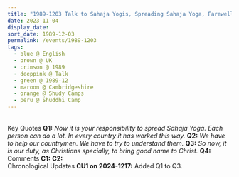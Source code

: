 ```yaml
---
title: "1989-1203 Talk to Sahaja Yogis, Spreading Sahaja Yoga, Farewell Talk after 16 Years of Residence in UK, Śhuddhi Camp (now The Hall, Shudy Camps Park), Shudy Camps, Cambridgeshire, UK"
date: 2023-11-04
display_date: 
sort_date: 1989-12-03
permalink: /events/1989-1203
tags:
  - blue @ English
  - brown @ UK
  - crimson @ 1989
  - deeppink @ Talk
  - green @ 1989-12
  - maroon @ Cambridgeshire
  - orange @ Shudy Camps
  - peru @ Śhuddhi Camp
---
```


<br>

<wave-list>
  <list-title color="DarkSeaGreen" width="55">Key Quotes</list-title>
  <list-item color="BlanchedAlmond" width="280"><b>Q1:</b> <i>Now it is your responsibility to spread Sahaja Yoga. Each person can do a lot. In every country it has worked this way.</i></list-item>
  <list-item color="Lavender" width="280"><b>Q2:</b> <i>We have to help our countrymen. We have to try to understand them.</i></list-item>
  <list-item color="BlanchedAlmond" width="280"><b>Q3:</b> <i>So now, it is our duty, as Christians specially, to bring good name to Christ.</i></list-item>
  <list-item color="Lavender" width="280"><b>Q4:</b> <i></i></list-item>  
</wave-list>

<br>

<wave-list>
  <list-title color="DarkSeaGreen" width="55">Comments</list-title>
  <list-item color="BlanchedAlmond" width="280"><b>C1:</b> <i></i></list-item>
  <list-item color="Lavender" width="280"><b>C2:</b> <i></i></list-item>
</wave-list>

<br>

<wave-list>
  <list-title color="DarkSeaGreen" width="110">Chronological Updates</list-title>
  <list-item color="BlanchedAlmond"  width="280"><b>CU1 on 2024-1217:</b> Added Q1 to Q3.</list-item>
</wave-list>